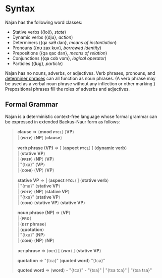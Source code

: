 # Syntax

Najan has the following word classes:

- Stative verbs ({loð}, _state_)
- Dynamic verbs ({djʊ}, _action_)
- Determiners ({qa saθ dan}, _means of instantiation_)
- Pronouns ({nʊ zax kʊv}, _borrowed identity_)
- Prepositions ({qa qac dan}, _means of relation_)
- Conjunctions ({qa cob vom}, _logical operator_)
- Particles ({lʊg}, _particle_)

Najan has no nouns, adverbs, or adjectives. Verb phrases, pronouns, and
[determiner phrases](./determiner-phrases.md) can all function as noun phrases.
(A verb phrase may be used as a verbal noun phrase without any inflection or
other marking.) Prepositional phrases fill the roles of adverbs and adjectives.

## Formal Grammar

Najan is a deterministic context-free language whose formal grammar can be
expressed in extended Backus-Naur form as follows:

<!-- prettier-ignore -->
> <lhs>**clause** ⇒</lhs> ⟨**mood ᴘᴛᴄʟ**⟩ ⟨**VP**⟩
> <br>
> <lhs>|</lhs> ⟨**ᴘʀᴇᴘ**⟩ ⟨**NP**⟩ ⟨**clause**⟩
>
> <lhs>**verb phrase (VP)** ⇒</lhs> [ ⟨**aspect ᴘᴛᴄʟ**⟩ ] ⟨**dynamic verb**⟩
> <br>
> <lhs>|</lhs> ⟨**stative VP**⟩
> <br>
> <lhs>|</lhs> ⟨**ᴘʀᴇᴘ**⟩ ⟨**NP**⟩ ⟨**VP**⟩
> <br>
> <lhs>|</lhs> "{txa}" ⟨**VP**⟩
> <br>
> <lhs>|</lhs> ⟨**ᴄᴏɴᴊ**⟩ ⟨**VP**⟩ ⟨**VP**⟩
>
> <lhs>**stative VP** ⇒</lhs> [ ⟨**aspect ᴘᴛᴄʟ**⟩ ] ⟨**stative verb**⟩
> <br>
> <lhs>|</lhs> "{ma}" ⟨**stative VP**⟩
> <br>
> <lhs>|</lhs> ⟨**ᴘʀᴇᴘ**⟩ ⟨**NP**⟩ ⟨**stative VP**⟩
> <br>
> <lhs>|</lhs> "{txa}" ⟨**stative VP**⟩
> <br>
> <lhs>|</lhs> ⟨**ᴄᴏɴᴊ**⟩ ⟨**stative VP**⟩ ⟨**stative VP**⟩
>
> <lhs>**noun phrase (NP)** ⇒</lhs> ⟨**VP**⟩
> <br>
> <lhs>|</lhs> ⟨**ᴘʀᴏ**⟩
> <br>
> <lhs>|</lhs> ⟨**ᴅᴇᴛ phrase**⟩
> <br>
> <lhs>|</lhs> ⟨**quotation**⟩
> <br>
> <lhs>|</lhs> "{txa}" ⟨**NP**⟩
> <br>
> <lhs>|</lhs> ⟨**ᴄᴏɴᴊ**⟩ ⟨**NP**⟩ ⟨**NP**⟩
>
> <lhs>**ᴅᴇᴛ phrase** ⇒</lhs> ⟨**ᴅᴇᴛ**⟩ [ ⟨**ᴘʀᴏ**⟩ ] ⟨**stative VP**⟩
>
> <lhs>**quotation** ⇒</lhs> "{tca}" ⟨**quoted word**⟩ "{tca}"
>
> <lhs>**quoted word** ⇒</lhs> ⟨**word**⟩ - "{tca}" - "{tsa}" | "{tsa tca}" | "{tsa tsa}"
